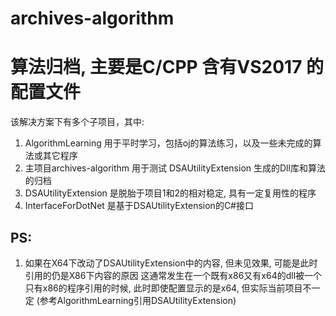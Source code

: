 # archives-algorithm

算法归档, 主要是C/CPP  含有VS2017 的配置文件
=====
该解决方案下有多个子项目，其中:
1. AlgorithmLearning 用于平时学习，包括oj的算法练习，以及一些未完成的算法或其它程序
2. 主项目archives-algorithm 用于测试 DSAUtilityExtension 生成的Dll库和算法的归档
3. DSAUtilityExtension 是脱胎于项目1和2的相对稳定, 具有一定复用性的程序
4. InterfaceForDotNet 是基于DSAUtilityExtension的C#接口


## PS: 
1. 如果在X64下改动了DSAUtilityExtension中的内容, 但未见效果, 可能是此时引用的仍是X86下内容的原因
这通常发生在一个既有x86又有x64的dll被一个只有x86的程序引用的时候, 此时即使配置显示的是x64, 但实际当前项目不一定
(参考AlgorithmLearning引用DSAUtilityExtension)
